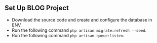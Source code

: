 ## Set Up BLOG Project

- Download the source code and create and configure the database in ENV.
- Run the following command `php artisan migrate:refresh --seed`.
- Run the following command `php artisan queue:listen`.